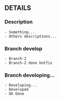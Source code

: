 ## DETAILS
### Description
    - Something...
    - Others descriptions...

### Branch develop
    - Branch-2
    - Branch-2 done hotfix
### Branch developing...
    - Developing...
    - Developed
    - Ok Done
